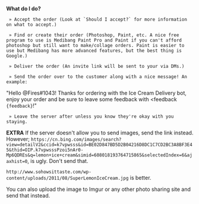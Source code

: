 **__What do I do?__**

     » Accept the order (Look at `Should I accept?` for more information on what to accept.)

     » Find or create their order (Photoshop, Paint, etc. A nice free program to use is Medibang Paint Pro and Paint if you can't afford photoshop but still want to make/collage orders. Paint is easier to use but Medibang has more advanced features, but the best thing is Google.)

     » Deliver the order (An invite link will be sent to your via DMs.)

     » Send the order over to the customer along with a nice message! An example:

"Hello @Fires#1043! Thanks for ordering with the Ice Cream Delivery bot, enjoy your order and be sure to leave some feedback with <feedback `{feedback}`!"

     » Leave the server after unless you know they're okay with you staying.

**EXTRA**
If the server doesn't allow you to send images, send the link instead. However;
`https://cn.bing.com/images/search?view=detailV2&ccid=k7vpwsss&id=BE02D847BD5D2B04216D8DC1C7CD2BC3A8BF3E45&thid=OIP.k7vpwsssPzoi5nAr0-Mp6QDREs&q=lemon+ice+cream&simid=608018193764715865&selectedIndex=6&ajaxhist=0`, is ugly. Don't send that.

`http://www.sohowsittaste.com/wp-content/uploads/2011/08/SuperLemonIceCream.jpg` is better.

You can also upload the image to Imgur or any other photo sharing site and send that instead.
